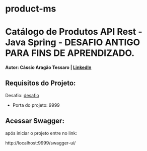 # product-ms

# Catálogo de Produtos API Rest - Java Spring - DESAFIO ANTIGO PARA FINS DE APRENDIZADO.

#### Autor: Cássio Aragão Tessaro | [LinkedIn](https://www.linkedin.com/in/ctessaro/)

## Requisitos do Projeto:

Desafio: [desafio](/desafio/desafio.md)

- Porta do projeto: 9999

## Acessar Swagger:

após iniciar o projeto entre no link:

http://localhost:9999/swagger-ui/

